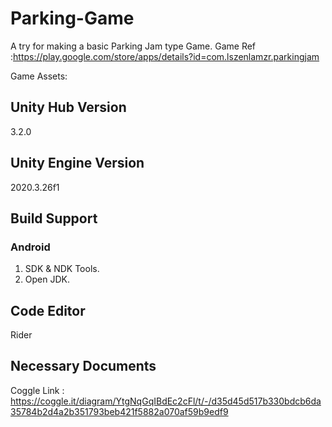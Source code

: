 # Parking-Game
A try for making a basic Parking Jam type Game. Game Ref :https://play.google.com/store/apps/details?id=com.lszenlamzr.parkingjam

Game Assets:


## Unity Hub Version
3.2.0

## Unity Engine Version
2020.3.26f1

## Build Support
### Android
   1. SDK & NDK Tools.
   2. Open JDK.


## Code Editor
Rider

## Necessary Documents
Coggle Link : https://coggle.it/diagram/YtgNqGqIBdEc2cFl/t/-/d35d45d517b330bdcb6da35784b2d4a2b351793beb421f5882a070af59b9edf9

